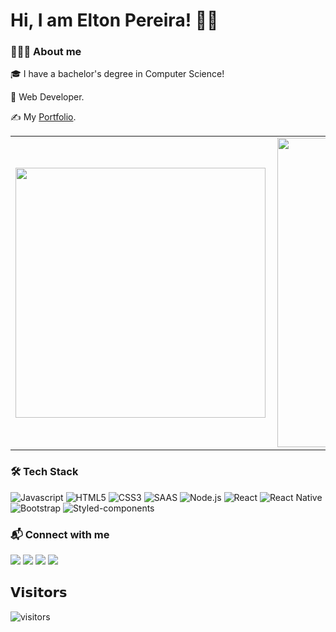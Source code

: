 # Hi, I am Elton Pereira! 👋🏾

### 👨🏾‍💻 About me

🎓 I have a bachelor's degree in Computer Science!

:vulcan_salute: Web Developer. 

:writing_hand: My [Portfolio](https://eltonpereira.dev/).

<center>
  <table>
    <tr>
        <td><img width="400px" align="left" src="https://github-readme-stats.vercel.app/api/top-langs/?username=eltton&langs_count=7&hide=html&layout=compact&theme=radical" /></td>
        <td><img width="495px" align="left" src="https://github-readme-stats.vercel.app/api?username=eltton&theme=radical&show_icons=true"/></td>
    </tr>   
  </table>
</center>


### 🛠 Tech Stack

![Javascript](https://img.shields.io/badge/JavaScript-323330?style=for-the-badge&logo=javascript&logoColor=F7DF1E)
![HTML5](https://img.shields.io/badge/HTML5-E34F26?style=for-the-badge&logo=html5&logoColor=white)
![CSS3](https://img.shields.io/badge/CSS3-1572B6?style=for-the-badge&logo=css3&logoColor=white)
![SAAS](https://img.shields.io/badge/Sass-CC6699?style=for-the-badge&logo=sass&logoColor=white)
![Node.js](https://img.shields.io/badge/Node.js-43853D?style=for-the-badge&logo=node.js&logoColor=white)
![React](https://img.shields.io/badge/React-20232A?style=for-the-badge&logo=react&logoColor=61DAFB)
![React Native](https://img.shields.io/badge/React_Native-20232A?style=for-the-badge&logo=react&logoColor=61DAFB)
![Bootstrap](https://img.shields.io/badge/Bootstrap-563D7C?style=for-the-badge&logo=bootstrap&logoColor=white)
![Styled-components](https://img.shields.io/badge/styled--components-DB7093?style=for-the-badge&logo=styled-components&logoColor=white)


### 📬 Connect with me

<a href="https://www.linkedin.com/in/eltton/" target="blank"><img src="https://img.shields.io/badge/eltton-0077B5?style=for-the-badge&logo=linkedin&logoColor=white" /></a>
<a href="https://www.instagram.com/eltonfx/" target="blank"><img src="https://img.shields.io/badge/eltonfx-E4405F?style=for-the-badge&logo=instagram&logoColor=white" /></a>
<a href="https://twitter.com/elton_pereira/" target="blank"><img src="https://img.shields.io/badge/elton_pereira-1DA1F2?style=for-the-badge&logo=twitter&logoColor=white" /></a>
<a href="https://eltonpereira.dev/" target="blank"><img src="https://img.shields.io/badge/eltonpereira.dev-1DA1F2?style=for-the-badge" /></a>

## 𝗩𝗶𝘀𝗶𝘁𝗼𝗿𝘀

![visitors](https://visitor-badge.glitch.me/badge?page_id=eltton.eltton)


